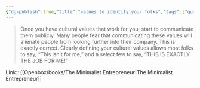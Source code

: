 ```yaml
---
{"dg-publish":true,"title":"values to identify your folks","tags":["quotes"],"date":"2024-05-03T21:03:16+03:00","modified_at":"2024-07-25T11:40:54+03:00","aliases":"values to identify your folks","dg-path":"/quotes/202405032103.md","permalink":"/quotes/202405032103/","dgPassFrontmatter":true}
---
```



> Once you have cultural values that work for you, start to communicate them publicly. Many people fear that communicating these values will alienate people from looking further into their company. This is exactly correct. Clearly defining your cultural values allows most folks to say, “This isn’t for me,” and a select few to say, “THIS IS EXACTLY THE JOB FOR ME!”

Link:: [[Openbox/books/The Minimalist Entrepreneur\|The Minimalist Entrepreneur]]
